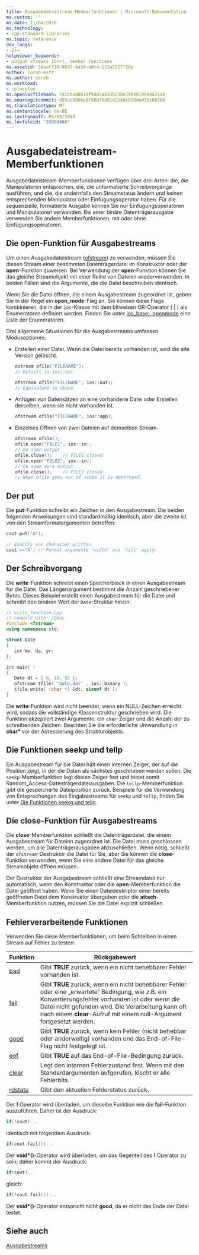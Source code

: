 ```yaml
---
title: Ausgabedateistream-Memberfunktionen | Microsoft-Dokumentation
ms.custom: ''
ms.date: 11/04/2016
ms.technology:
- cpp-standard-libraries
ms.topic: reference
dev_langs:
- C++
helpviewer_keywords:
- output streams [C++], member functions
ms.assetid: 38aaf710-8035-4a34-a0c4-123a5327f28a
author: corob-msft
ms.author: corob
ms.workload:
- cplusplus
ms.openlocfilehash: 7a1cba80b18f94d5a833b238e19be8190a442146
ms.sourcegitcommit: d55ac596ba8f908f5d91d228dc070dad31cb8360
ms.translationtype: MT
ms.contentlocale: de-DE
ms.lasthandoff: 05/08/2018
ms.locfileid: "33858460"
---
```

# <a name="output-file-stream-member-functions"></a>Ausgabedateistream-Memberfunktionen

Ausgabedateistream-Memberfunktionen verfügen über drei Arten: die, die Manipulatoren entsprechen, die, die unformatierte Schreibvorgänge ausführen, und die, die andernfalls den Streamstatus ändern und keinen entsprechenden Manipulator oder Einfügungsoperator haben. Für die sequenzielle, formatierte Ausgabe können Sie nur Einfügungsoperatoren und Manipulatoren verwenden. Bei einer binäre Datenträgerausgabe verwenden Sie andere Memberfunktionen, mit oder ohne Einfügungsoperatoren.

## <a name="the-open-function-for-output-streams"></a>Die open-Funktion für Ausgabestreams

Um einen Ausgabedateistream ([ofstream](../standard-library/basic-ofstream-class.md)) zu verwenden, müssen Sie diesen Stream einer bestimmten Datenträgerdatei im Konstruktor oder der **open**-Funktion zuweisen. Bei Verwendung der **open**-Funktion können Sie das gleiche Streamobjekt mit einer Reihe von Dateien wiederverwenden. In beiden Fällen sind die Argumente, die die Datei beschreiben identisch.

Wenn Sie die Datei öffnen, die einem Ausgabestream zugeordnet ist, geben Sie in der Regel ein **open_mode**-Flag an. Sie können diese Flags kombinieren, die in der `ios`-Klasse mit dem bitweisen OR-Operator ( &#124; ) als Enumeratoren definiert werden. Finden Sie unter [ios_base:: openmode](../standard-library/ios-base-class.md#openmode) eine Liste der Enumeratoren.

Drei allgemeine Situationen für die Ausgabestreams umfassen Modusoptionen:

- Erstellen einer Datei. Wenn die Datei bereits vorhanden ist, wird die alte Version gelöscht.

   ```cpp
   ostream ofile("FILENAME");
   // Default is ios::out

   ofstream ofile("FILENAME", ios::out);
   // Equivalent to above
   ```

- Anfügen von Datensätzen an eine vorhandene Datei oder Erstellen derselben, wenn sie nicht vorhanden ist.

   ```cpp
   ofstream ofile("FILENAME", ios::app);
   ```

- Einzelnes Öffnen von zwei Dateien auf demselben Stream.

   ```cpp
   ofstream ofile();
   ofile.open("FILE1", ios::in);
   // Do some output
   ofile.close();    // FILE1 closed
   ofile.open("FILE2", ios::in);
   // Do some more output
   ofile.close();    // FILE2 closed
   // When ofile goes out of scope it is destroyed.
   ```

## <a name="the-put"></a>Der put

Die **put**-Funktion schreibt ein Zeichen in den Ausgabestream. Die beiden folgenden Anweisungen sind standardmäßig identisch, aber die zweite ist von den Streamformatargumenten betroffen:

```cpp
cout.put('A');

// Exactly one character written
cout <<'A'; // Format arguments 'width' and 'fill' apply
```

## <a name="the-write"></a>Der Schreibvorgang

Die **write**-Funktion schreibt einen Speicherblock in einen Ausgabestream für die Datei. Das Längenargument bestimmt die Anzahl geschriebener Bytes. Dieses Beispiel erstellt einen Ausgabestream für die Datei und schreibt den binären Wert der `Date`-Struktur hinein:

```cpp
// write_function.cpp
// compile with: /EHsc
#include <fstream>
using namespace std;

struct Date
{
   int mo, da, yr;
};

int main( )
{
   Date dt = { 6, 10, 92 };
   ofstream tfile( "date.dat" , ios::binary );
   tfile.write( (char *) &dt, sizeof dt );
}
```

Die **write**-Funktion wird nicht beendet, wenn ein NULL-Zeichen erreicht wird, sodass die vollständige Klassenstruktur geschrieben wird. Die Funktion akzeptiert zwei Argumente: ein `char`-Zeiger und die Anzahl der zu schreibenden Zeichen. Beachten Sie die erforderliche Umwandlung in **char\*** vor der Adressierung des Strukturobjekts.

## <a name="the-seekp-and-tellp-functions"></a>Die Funktionen seekp und tellp

Ein Ausgabestream für die Datei hält einen internen Zeiger, der auf die Position zeigt, in der die Daten als nächstes geschrieben werden sollen. Die `seekp`-Memberfunktion legt diesen Zeiger fest und bietet somit Random_Access-Datenträgerdateiausgaben. Die `tellp`-Memberfunktion gibt die gespeicherte Dateiposition zurück. Beispiele für die Verwendung von Entsprechungen des Eingabestreams für `seekp` und `tellp`, finden Sie unter [Die Funktionen seekg und tellg](../standard-library/input-stream-member-functions.md).

## <a name="the-close-function-for-output-streams"></a>Die close-Funktion für Ausgabestreams

Die **close**-Memberfunktion schließt die Datenträgerdatei, die einem Ausgabestream für Dateien zugeordnet ist. Die Datei muss geschlossen werden, um alle Datenträgerausgaben abzuschließen. Wenn nötig, schließt der `ofstream`-Destruktor die Datei für Sie, aber Sie können die **close**-Funktion verwenden, wenn Sie eine andere Datei für das gleiche Streamobjekt öffnen müssen.

Der Destruktor der Ausgabestream schließt eine Streamdatei nur automatisch, wenn den Konstruktor oder die **open**-Memberfunktion die Datei geöffnet haben. Wenn Sie einen Dateideskriptor einer bereits geöffneten Datei dem Konstruktor übergeben oder die **attach**-Memberfunktion nutzen, müssen Sie die Datei explizit schließen.

## <a name="vclrferrorprocessingfunctionsanchor10"></a> Fehlerverarbeitende Funktionen

Verwenden Sie diese Memberfunktionen, um beim Schreiben in einen Stream auf Fehler zu testen:

|Funktion|Rückgabewert|
|--------------|------------------|
|[bad](http://msdn.microsoft.com/Library/4038d331-e9c9-48b0-bf49-c6505744469c)|Gibt **TRUE** zurück, wenn ein nicht behebbarer Fehler vorhanden ist.|
|[fail](http://msdn.microsoft.com/Library/619f1b36-1e72-4551-8b48-888ae4e370d2)|Gibt **TRUE** zurück, wenn ein nicht behebbarer Fehler oder eine „erwartete“ Bedingung, wie z.B. ein Konvertierungsfehler vorhanden ist oder wenn die Datei nicht gefunden wird. Die Verarbeitung kann oft nach einem **clear**-Aufruf mit einem null-Argument fortgesetzt werden.|
|[good](http://msdn.microsoft.com/Library/77f0aa17-2ae1-48ae-8040-592d301e3972)|Gibt **TRUE** zurück, wenn kein Fehler (nicht behebbar oder anderweitig) vorhanden und das End-of-File-Flag nicht festgelegt ist.|
|[eof](http://msdn.microsoft.com/Library/3087f631-1268-49cd-86cf-ff4108862329)|Gibt **TRUE** auf das End-of-File-Bedingung zurück.|
|[clear](http://msdn.microsoft.com/Library/dc172694-1267-45f8-8f5c-e822e16fc271)|Legt den internen Fehlerzustand fest. Wenn mit den Standardargumenten aufgerufen, löscht er alle Fehlerbits.|
|[rdstate](http://msdn.microsoft.com/Library/e235e4e2-7e95-4777-a160-3938d263dd9c)|Gibt den aktuellen Fehlerstatus zurück.|

Der **!** Operator wird überladen, um dieselbe Funktion wie die **fail**-Funktion auszuführen. Daher ist der Ausdruck:

```cpp
if(!cout)...
```

identisch mit folgendem Ausdruck:

```cpp
if(cout.fail())...
```

Der **void\*()**-Operator wird überladen, um das Gegenteil des **!** Operator zu sein; daher kommt der Ausdruck:

```cpp
if(cout)...
```

gleich:

```cpp
if(!cout.fail())...
```

Der **void\*()**-Operator entspricht nicht **good**, da er nicht das Ende der Datei testet.

## <a name="see-also"></a>Siehe auch

[Ausgabestreams](../standard-library/output-streams.md)<br/>
